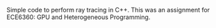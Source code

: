 Simple code to perform ray tracing in C++. 
This was an assignment for ECE6360: GPU and Heterogeneous Programming.
